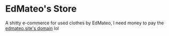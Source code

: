 # EdMateo's Store

A shitty e-commerce for used clothes by EdMateo, I need money to pay the [edmateo.site's domain](https://whois.domaintools.com/edmateo.site) lol

